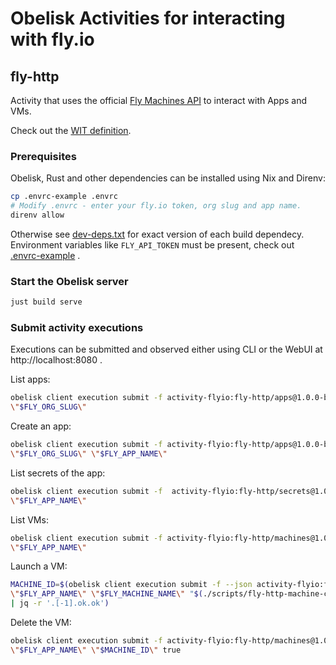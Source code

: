 # Obelisk Activities for interacting with fly.io

## fly-http
Activity that uses the official [Fly Machines API](https://fly.io/docs/machines/api/) to interact with Apps and VMs.

Check out the [WIT definition](fly-http/wit/activity-flyio_fly-http@1.0.0-beta/fly.wit).

### Prerequisites
Obelisk, Rust and other dependencies can be installed using Nix and Direnv:
```sh
cp .envrc-example .envrc
# Modify .envrc - enter your fly.io token, org slug and app name.
direnv allow
```
Otherwise see [dev-deps.txt](./dev-deps.txt) for exact version of each build dependecy. Environment variables
like `FLY_API_TOKEN` must be present, check out [.envrc-example](./.envrc-example) .

### Start the Obelisk server
```sh
just build serve
```

### Submit activity executions
Executions can be submitted and observed either using CLI or the WebUI at http://localhost:8080 .

List apps:
```sh
obelisk client execution submit -f activity-flyio:fly-http/apps@1.0.0-beta.list -- \
\"$FLY_ORG_SLUG\"
```

Create an app:
```sh
obelisk client execution submit -f activity-flyio:fly-http/apps@1.0.0-beta.put -- \
\"$FLY_ORG_SLUG\" \"$FLY_APP_NAME\"
```

List secrets of the app:
```sh
obelisk client execution submit -f  activity-flyio:fly-http/secrets@1.0.0-beta.list -- \
\"$FLY_APP_NAME\"
```

List VMs:
```sh
obelisk client execution submit -f activity-flyio:fly-http/machines@1.0.0-beta.list -- \
\"$FLY_APP_NAME\"
```

Launch a VM:
```sh
MACHINE_ID=$(obelisk client execution submit -f --json activity-flyio:fly-http/machines@1.0.0-beta.create -- \
\"$FLY_APP_NAME\" \"$FLY_MACHINE_NAME\" "$(./scripts/fly-http-machine-config.json.sh)" \"$FLY_REGION\" \
| jq -r '.[-1].ok.ok')
```

Delete the VM:
```sh
obelisk client execution submit -f activity-flyio:fly-http/machines@1.0.0-beta.delete -- \
\"$FLY_APP_NAME\" \"$MACHINE_ID\" true
```
